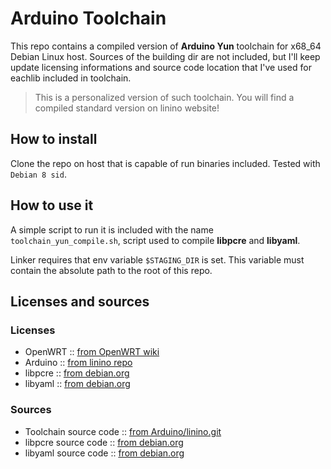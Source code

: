# Arduino Toolchain

This repo contains a compiled version of **Arduino Yun** toolchain for x68_64 Debian Linux host.
Sources of the building dir are not included, but I'll keep update licensing informations and
source code location that I've used for eachlib included in toolchain.

> This is a personalized version of such toolchain. You will find a compiled standard version on linino website!

## How to install

Clone the repo on host that is capable of run binaries included. Tested with `Debian 8 sid`.

## How to use it

A simple script to run it is included with the name `toolchain_yun_compile.sh`, 
script used to compile **libpcre** and **libyaml**.

Linker requires that env variable `$STAGING_DIR` is set. This variable must contain the
absolute path to the root of this repo.

## Licenses and sources 

### Licenses

 * OpenWRT :: [from OpenWRT wiki](http://wiki.openwrt.org/about/license)
 * Arduino :: [from linino repo](https://github.com/linino/linino_distro/blob/master/LICENSE)
 * libpcre :: [from debian.org](http://metadata.ftp-master.debian.org/changelogs//main/p/pcre3/pcre3_8.02-1.1_copyright)
 * libyaml :: [from debian.org](http://metadata.ftp-master.debian.org/changelogs//main/liby/libyaml/libyaml_0.1.3-1+deb6u4_copyright)

### Sources

 * Toolchain source code :: [from Arduino/linino.git](https://github.com/arduino/linino.git)
 * libpcre source code :: [from debian.org](https://packages.debian.org/squeeze/libpcre3)
 * libyaml source code :: [from debian.org](https://packages.debian.org/squeeze/libyamo-0-2)
